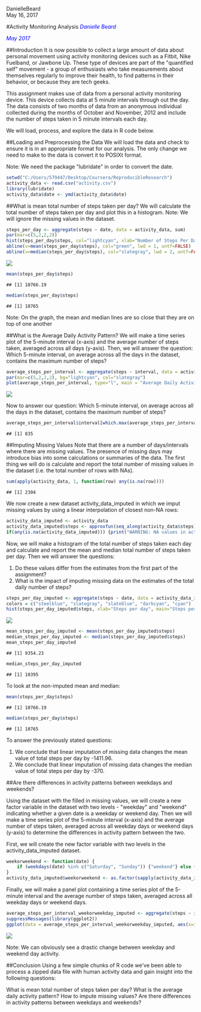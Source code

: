 DanielleBeard  
May 16, 2017  

#Activity Monitoring Analysis
<span style="color:blue"> *Danielle Beard* </span>

<span style="color:blue"> *May 2017* </span>


##Introduction
It is now possible to collect a large amount of data about personal movement using activity monitoring devices such as a Fitbit, Nike Fuelband, or Jawbone Up. These type of devices are part of the "quantified self" movement - a group of enthusiasts who take measurements about themselves regularly to improve their health, to find patterns in their behavior, or because they are tech geeks.

This assignment makes use of data from a personal activity monitoring device. This device collects data at 5 minute intervals through out the day. The data consists of two months of data from an anonymous individual collected during the months of October and November, 2012 and include the number of steps taken in 5 minute intervals each day.

We will load, process, and explore the data in R code below. 

##Loading and Preprocessing the Data
We will load the data and check to ensure it is in an appropriate format for our analysis. The only change we need to make to the data is convert it to POSIXt format. 

Note: We need the package "lubridate" in order to convert the date. 


```r
setwd("C:/Users/579447/Desktop/Coursera/ReproducibleResearch")
activity_data <- read.csv("activity.csv")
library(lubridate)
activity_data$date <- ymd(activity_data$date)
```

##What is mean total number of steps taken per day?
We will calculate the total number of steps taken per day and plot this in a histogram.
Note: We will ignore the missing values in the dataset.


```r
steps_per_day <- aggregate(steps ~ date, data = activity_data, sum)
par(mar=c(5,2,2,2))
hist(steps_per_day$steps, col="lightcyan", xlab="Number of Steps Per Day", main="Steps Per Day")
abline(v=mean(steps_per_day$steps), col="green", lwd = 1, untf=FALSE)
abline(v=median(steps_per_day$steps), col="slategray", lwd = 2, untf=FALSE) 
```

![](PA1_Template_files/figure-html/unnamed-chunk-1-1.png)<!-- -->

```r
mean(steps_per_day$steps)
```

```
## [1] 10766.19
```

```r
median(steps_per_day$steps)
```

```
## [1] 10765
```
Note: On the graph, the mean and median lines are so close that they are on top of one another

##What is the Average Daily Activity Pattern?
We will make a time series plot of the 5-minute interval (x-axis) and the average number of steps taken, averaged across all days (y-axis).  Then, we will answer the question: Which 5-minute interval, on average across all the days in the dataset, contains the maximum number of steps?


```r
average_steps_per_interval <- aggregate(steps ~ interval, data = activity_data, mean)
par(mar=c(5,2,2,2), bg="lightcyan", col="slategray")
plot(average_steps_per_interval, type="l", main = "Average Daily Activity Pattern")
```

![](PA1_Template_files/figure-html/unnamed-chunk-2-1.png)<!-- -->

Now to answer our question: Which 5-minute interval, on average across all the days in the dataset, contains the maximum number of steps?


```r
average_steps_per_interval$interval[which.max(average_steps_per_interval$steps)]
```

```
## [1] 835
```

##Imputing Missing Values
Note that there are a number of days/intervals where there are missing values. The presence of missing days may introduce bias into some calculations or summaries of the data.
The first thing we will do is calculate and report the total number of missing values in the dataset (i.e. the total number of rows with NAs).

```r
sum(apply(activity_data, 1, function(row) any(is.na(row))))
```

```
## [1] 2304
```

We now create a new dataset activity_data_imputed in which we imput missing values by using a linear interpolation of closest non-NA rows:

```r
activity_data_imputed <- activity_data
activity_data_imputed$steps <- approxfun(seq_along(activity_data$steps), activity_data$steps, method="linear", rule=2)(seq_along(activity_data$steps))
if(any(is.na(activity_data_imputed))) {print("WARNING: NA values in activity_data_imputed")}
```


Now, we will make a histogram of the total number of steps taken each day and calculate and report the mean and median total number of steps taken per day. Then we will answer the questions:
1. Do these values differ from the estimates from the first part of the assignment? 
2. What is the impact of imputing missing data on the estimates of the total daily number of steps?


```r
steps_per_day_imputed <- aggregate(steps ~ date, data = activity_data_imputed, sum)
colors = c("steelblue", "slategray", "slateblue", "darkcyan", "cyan") 
hist(steps_per_day_imputed$steps, xlab="Steps per day", main="Steps per Day Histogram (after imputation)", col=colors)
```

![](PA1_Template_files/figure-html/Histogram-1.png)<!-- -->

```r
mean_steps_per_day_imputed <- mean(steps_per_day_imputed$steps)
median_steps_per_day_imputed <- median(steps_per_day_imputed$steps)
mean_steps_per_day_imputed
```

```
## [1] 9354.23
```

```r
median_steps_per_day_imputed
```

```
## [1] 10395
```

To look at the non-imputed mean and median:

```r
mean(steps_per_day$steps)
```

```
## [1] 10766.19
```

```r
median(steps_per_day$steps)
```

```
## [1] 10765
```

To answer the previously stated questions:
1. We conclude that linear imputation of missing data changes the mean value of total steps per day by -1411.96. 
2. We conclude that linear imputation of missing data changes the median value of total steps per day by -370.

##Are there differences in activity patterns between weekdays and weekends?

Using the dataset with the filled in missing values, we will create a new factor variable in the dataset with two levels - "weekday" and "weekend" indicating whether a given date is a weekday or weekend day.  Then we will make a time series plot of the 5-minute interval (x-axis) and the average number of steps taken, averaged across all weekday days or weekend days (y-axis) to determine the differences in activity pattern between the two. 

First, we will create the new factor variable with two levels in the activity_data_imputed dataset. 

```r
weekorweekend <- function(date) {
    if (weekdays(date) %in% c("Saturday", "Sunday")) {"weekend"} else {"weekday"}
}
activity_data_imputed$weekorweekend <- as.factor(sapply(activity_data_imputed$date, weekorweekend))
```

Finally, we will make a panel plot containing a time series plot of the 5-minute interval and the average number of steps taken, averaged across all weekday days or weekend days.

```r
average_steps_per_interval_weekorweekday_imputed <- aggregate(steps ~ interval + weekorweekend, data = activity_data_imputed, mean)
suppressMessages(library(ggplot2))
ggplot(data = average_steps_per_interval_weekorweekday_imputed, aes(x=interval, y=steps)) + facet_grid(weekorweekend ~ .) + geom_line(color="steelblue") + ggtitle("Average Activity Pattern Weekdays vs Weekends")
```

![](PA1_Template_files/figure-html/unnamed-chunk-6-1.png)<!-- -->

Note: We can obviously see a drastic change between weekday and weekend day activity.

##Conclusion
Using a few simple chunks of R code we've been able to process a zipped data file with human activity data and gain insight into the following questions:

What is mean total number of steps taken per day?
What is the average daily activity pattern?
How to impute missing values?
Are there differences in activity patterns between weekdays and weekends?





